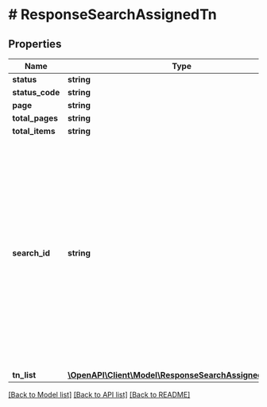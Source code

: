 # # ResponseSearchAssignedTn

## Properties

Name | Type | Description | Notes
------------ | ------------- | ------------- | -------------
**status** | **string** |  | [optional]
**status_code** | **string** |  | [optional]
**page** | **string** |  | [optional]
**total_pages** | **string** |  | [optional]
**total_items** | **string** |  | [optional]
**search_id** | **string** | searchId can be used as iterator, it will be returned in every response of this api. If you pass this parameters value (same which you get in your last response) then you dont have to send other parameters like size,page,direction &amp; property. It will return the same size/direction/property which you have used in previous request. Scroll will be enabled, only if you send valid searchId value. You will be able to use this parameter, only if you are receiving it in response | [optional]
**tn_list** | [**\OpenAPI\Client\Model\ResponseSearchAssignedTnTnList**](ResponseSearchAssignedTnTnList.md) |  | [optional]

[[Back to Model list]](../../README.md#models) [[Back to API list]](../../README.md#endpoints) [[Back to README]](../../README.md)
